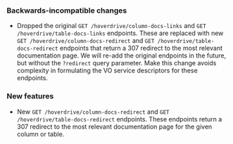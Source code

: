 ### Backwards-incompatible changes

- Dropped the original `GET /hoverdrive/column-docs-links` and `GET /hoverdrive/table-docs-links` endpoints. These are replaced with new `GET /hoverdrive/column-docs-redirect` and `GET /hoverdrive/table-docs-redirect` endpoints that return a 307 redirect to the most relevant documentation page. We will re-add the original endpoints in the future, but without the `?redirect` query parameter. Make this change avoids complexity in formulating the VO service descriptors for these endpoints.

### New features

- New `GET /hoverdrive/column-docs-redirect` and `GET /hoverdrive/table-docs-redirect` endpoints. These endpoints return a 307 redirect to the most relevant documentation page for the given column or table.
